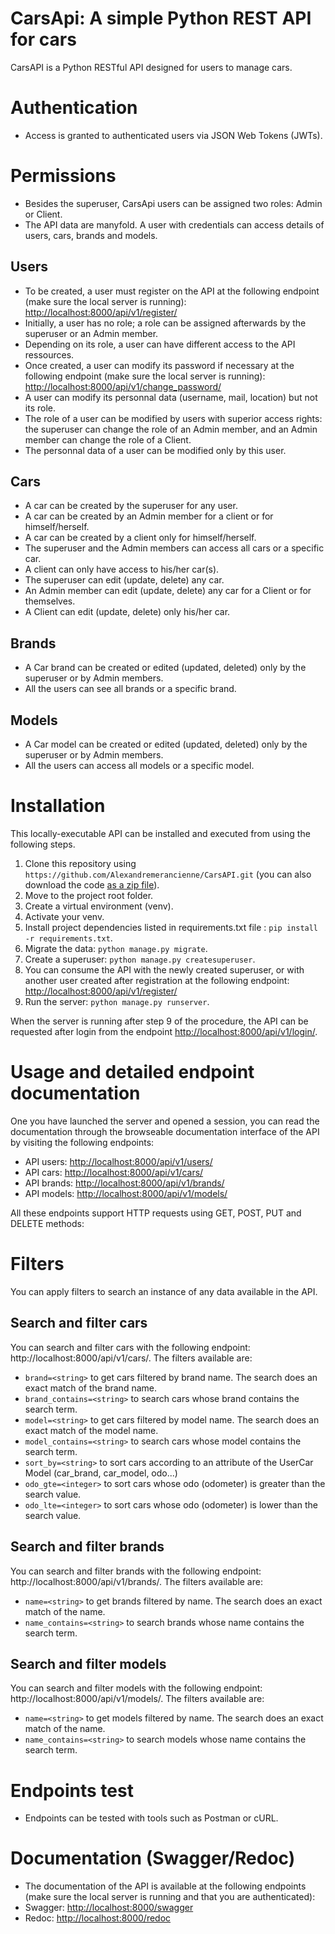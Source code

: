 # CarsApi: A simple Python REST API for cars
CarsAPI is a Python RESTful API designed for users to manage cars.

# Authentication

* Access is granted to authenticated users via JSON Web Tokens (JWTs).

# Permissions
* Besides the superuser, CarsApi users can be assigned two roles: Admin or Client.
* The API data are manyfold. A user with credentials can access details of users, cars, brands and models.
## Users
* To be created, a user must register on the API at the following endpoint  (make sure the local server is running): [http://localhost:8000/api/v1/register/](http://localhost:8000/api/v1/register/)
* Initially, a user has no role; a role can be assigned afterwards by the superuser or an Admin member.
* Depending on its role, a user can have different access to the API ressources.
* Once created, a user can modify its password if necessary at the following endpoint  (make sure the local server is running): [http://localhost:8000/api/v1/change_password/](http://localhost:8000/api/v1/change_password/)
* A user can modify its personnal data (username, mail, location) but not its role.
* The role of a user can be modified by users with superior access rights: the superuser can change the role of an Admin member, and an Admin member can change the role of a Client.
* The personnal data of a user can be modified only by this user.
## Cars
* A car can be created by the superuser for any user.
* A car can be created by an Admin member for a client or for himself/herself.
* A car can be created by a client only for himself/herself.
* The superuser and the Admin members can access all cars or a specific car.
* A client can only have access to his/her car(s).
* The superuser can edit (update, delete) any car.
* An Admin member can edit (update, delete) any car for a Client or for themselves.
* A Client can edit (update, delete) only his/her car.
## Brands
* A Car brand can be created or edited (updated, deleted) only by the superuser or by Admin members. 
* All the users can see all brands or a specific brand.
## Models
* A Car model can be created or edited (updated, deleted) only by the superuser or by Admin members. 
* All the users can access all models or a specific model.

# Installation  

This locally-executable API can be installed and executed from using the following steps.
1.	Clone this repository using `https://github.com/Alexandremerancienne/CarsAPI.git` (you can also download the code [as a zip file](https://github.com/Alexandremerancienne/CarsAPI/archive/refs/heads/main.zip)).
2.	Move to the project root folder.
3.	Create a virtual environment (venv).
4.	Activate your venv.
5.	Install project dependencies listed in requirements.txt file : `pip install -r requirements.txt`.
8.	Migrate the data: `python manage.py migrate`.
6.	Create a superuser: `python manage.py createsuperuser`.
7.	You can consume the API with the newly created superuser, or with another user created after registration at the following endpoint: [http://localhost:8000/api/v1/register/](http://localhost:8000/api/v1/register/)
9.	Run the server: `python manage.py runserver`.  

When the server is running after step 9 of the procedure, the API can be requested after login from the endpoint [http://localhost:8000/api/v1/login/](http://localhost:8000/api/v1/login/).

# Usage and detailed endpoint documentation

One you have launched the server and opened a session, you can read the documentation through the browseable documentation interface of the API by visiting the following endpoints: 
* API users: [http://localhost:8000/api/v1/users/](http://localhost:8000/api/v1/users/)
* API cars: [http://localhost:8000/api/v1/cars/](http://localhost:8000/api/v1/cars/)
* API brands: [http://localhost:8000/api/v1/brands/](http://localhost:8000/api/v1/brands/)
* API models: [http://localhost:8000/api/v1/models/](http://localhost:8000/api/v1/models/)

All these endpoints support HTTP requests using GET, POST, PUT and DELETE methods:

# Filters
You can apply filters to search an instance of any data available in the API.
## Search and filter cars
You can search and filter cars with the following endpoint: http://localhost:8000/api/v1/cars/. The filters available are:
* `brand=<string>` to get cars filtered by brand name. The search does an exact match of the brand name.
* `brand_contains=<string>` to search cars whose brand contains the search term. 
* `model=<string>` to get cars filtered by model name. The search does an exact match of the model name.
* `model_contains=<string>` to search cars whose model contains the search term.
* `sort_by=<string>` to sort cars according to an attribute of the UserCar Model (car_brand, car_model, odo...) 
* `odo_gte=<integer>` to sort cars whose odo (odometer) is greater than the search value. 
* `odo_lte=<integer>` to sort cars whose odo (odometer) is lower than the search value. 

## Search and filter brands
You can search and filter brands with the following endpoint: http://localhost:8000/api/v1/brands/. The filters available are:
* `name=<string>` to get brands filtered by name. The search does an exact match of the name.
* `name_contains=<string>` to search brands whose name contains the search term. 

## Search and filter models
You can search and filter models with the following endpoint: http://localhost:8000/api/v1/models/. The filters available are:
* `name=<string>` to get models filtered by name. The search does an exact match of the name.
* `name_contains=<string>` to search models whose name contains the search term. 

# Endpoints test
* Endpoints can be tested with tools such as Postman or cURL.

# Documentation (Swagger/Redoc)
* The documentation of the API is available at the following endpoints (make sure the local server is running and that you are authenticated):
* Swagger: [http://localhost:8000/swagger](http://localhost:8000/swagger)
* Redoc: [http://localhost:8000/redoc](http://localhost:8000/redoc)
